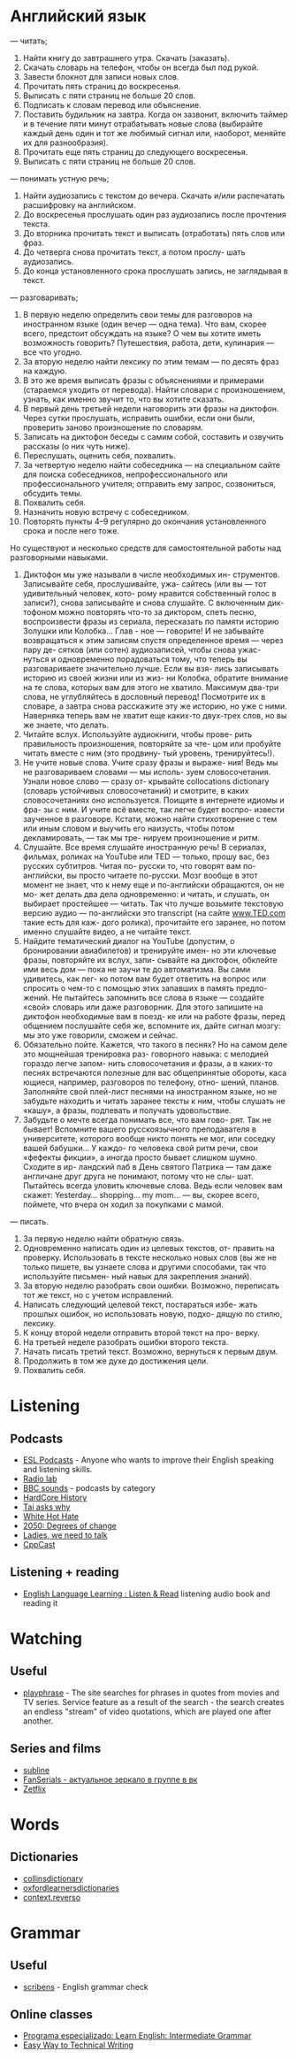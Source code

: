# Английский язык
— читать;
1. Найти книгу до завтрашнего утра. Скачать (заказать).
2. Скачать словарь на телефон, чтобы он всегда был под рукой.
3. Завести блокнот для записи новых слов.
4. Прочитать пять страниц до воскресенья.
5. Выписать с пяти страниц не больше 20 слов.
6. Подписать к словам перевод или объяснение.
7. Поставить будильник на завтра. Когда он зазвонит, включить таймер и в течение пяти минут отрабатывать новые слова (выбирайте каждый день один и тот же любимый сигнал или, наоборот, меняйте их для разнообразия).
8. Прочитать еще пять страниц до следующего воскресенья.
9. Выписать с пяти страниц не больше 20 слов.

— понимать устную речь;
1. Найти аудиозапись с текстом до вечера. Скачать и/или
распечатать расшифровку на английском.
2. До воскресенья прослушать один раз аудиозапись
после прочтения текста.
3. До вторника прочитать текст и выписать (отработать)
пять слов или фраз.
4. До четверга снова прочитать текст, а потом прослу-
шать аудиозапись.
5. До конца установленного срока прослушать запись,
не заглядывая в текст.

— разговаривать;
1. В первую неделю определить свои темы для разговоров на иностранном языке (один вечер — одна тема). Что вам, скорее всего, предстоит обсуждать на языке? О чем вы хотите иметь возможность говорить? Путешествия, работа, дети, кулинария — все что угодно.
2. За вторую неделю найти лексику по этим темам — по десять фраз на каждую.
3. В это же время выписать фразы с объяснениями и примерами (стараемся уходить от перевода). Найти словари с произношением, узнать, как именно звучит то, что вы хотите сказать.
4. В первый день третьей недели наговорить эти фразы на диктофон. Через сутки прослушать, исправить ошибки, если они были, проверить заново произношение по словарям.
5. Записать на диктофон беседы с самим собой, составить и озвучить рассказы (о них чуть ниже).
6. Переслушать, оценить себя, похвалить.
7. За четвертую неделю найти собеседника — на специальном сайте для поиска собеседников, непрофессионального или профессионального учителя; отправить ему запрос, созвониться, обсудить темы.
8. Похвалить себя.
9. Назначить новую встречу с собеседником.
10. Повторять пункты 4–9 регулярно до окончания установленного срока и после него тоже. 
 
Но существуют и несколько средств для
самостоятельной работы над разговорными навыками.
1. Диктофон мы уже называли в числе необходимых ин-
струментов. Записывайте себя, прослушивайте, ужа-
сайтесь (или вы — тот удивительный человек, кото-
рому нравится собственный голос в записи?), снова
записывайте и снова слушайте. С включенным дик-
тофоном можно повторять что-то за диктором, спеть
песню, воспроизвести фразы из сериала, пересказать по памяти историю Золушки или Колобка… Глав -
ное — говорите! И не забывайте возвращаться к этим
записям спустя определенное время — через пару де-
сятков (или сотен) аудиозаписей, чтобы снова ужас-
нуться и одновременно порадоваться тому, что теперь
вы разговариваете значительно лучше. Если вы взя-
лись записывать историю из своей жизни или из жиз-
ни Колобка, обратите внимание на те слова, которых
вам для этого не хватило. Максимум два-три слова,
не углубляйтесь в дословный перевод! Посмотрите их
в словаре, а завтра снова расскажите эту же историю,
но уже с ними. Наверняка теперь вам не хватит еще
каких-то двух-трех слов, но вы же знаете, что делать.
2. Читайте вслух. Используйте аудиокниги, чтобы прове-
рить правильность произношения, повторяйте за чте-
цом или пробуйте читать вместе с ним (это продвину-
тый уровень, тренируйтесь!).
3. Не учите новые слова. Учите сразу фразы и выраже-
ния! Ведь мы не разговариваем словами — мы исполь-
зуем словосочетания. Узнали новое слово — сразу от-
крывайте collocations dictionary (словарь устойчивых
словосочетаний) и смотрите, в каких словосочетаниях
оно используется. Поищите в интернете идиомы и фра-
зы с ним. И учите всё вместе, так легче будет воспро-
извести заученное в разговоре. Кстати, можно найти
стихотворение с тем или иным словом и выучить его
наизусть, чтобы потом декламировать, — так мы тре-
нируем произношение и ритм.
4. Слушайте. Все время слушайте иностранную речь!
В сериалах, фильмах, роликах на YouTube или TED — только, прошу вас, без русских субтитров. Читая по-
русски то, что говорят вам по-английски, вы просто
читаете по-русски. Мозг вообще в этот момент не знает,
что к нему еще и по-английски обращаются, он не мо-
жет делать два дела одновременно: и читать, и слушать,
он выбирает простейшее — читать. Так что лучше
возьмите текстовую версию аудио — по-английски это
transcript (на сайте www.TED.com такие есть для каж-
дого ролика), прочитайте его заранее, но потом именно
слушайте видео, а не читайте текст.
5. Найдите тематический диалог на YouTube (допустим,
о бронировании авиабилетов) и тренируйте имен-
но эти ключевые фразы, повторяйте их вслух, запи-
сывайте на диктофон, обклейте ими весь дом — пока
не заучи те до автоматизма. Вы сами удивитесь, как лег-
ко потом вам будет ответить на вопрос или спросить
о чем-то с помощью этих запавших в память предло-
жений. Не пытайтесь запомнить все слова в языке —
создайте «свой» словарь или даже разговорник. Для
этого запишите на диктофон необходимые вам в поезд-
ке или на работе фразы, перед общением послушайте
себя же, вспомните их, дайте сигнал мозгу: мы это уже
говорили, сможем и сейчас.
6. Обязательно пойте. Кажется, что такого в песнях?
Но на самом деле это мощнейшая тренировка раз-
говорного навыка: с мелодией гораздо легче запом-
нить словосочетания и фразы, а в каких-то песнях
встречаются полезные для вас общепринятые обороты,
каса ющиеся, например, разговоров по телефону, отно-
шений, планов. Заполняйте свой плей-лист песнями на иностранном языке, но не забудьте находить и читать заранее тексты к ним, чтобы слушать не «кашу»,
а фразы, подпевать и получать удовольствие.
 7. Забудьте о мечте всегда понимать все, что вам гово-
рят. Так не бывает! Вспомните вашего русскоязычного
преподавателя в университете, которого вообще никто
понять не мог, или соседку вашей бабушки… У каждо-
го человека свой ритм речи, свои «фефекты фикции»,
а иногда просто бывает слишком шумно. Сходите в ир-
ландский паб в День святого Патрика — там даже
англичане друг друга не понимают, потому что не слы-
шат. Пытайтесь всегда уловить ключевые слова. Ведь
если человек вам скажет: Yesterday… shopping… my
mom… — вы, скорее всего, поймете, что вчера он ходил
за покупками с мамой.

— писать.
1. За первую неделю найти обратную связь.
2. Одновременно написать один из целевых текстов, от-
править на проверку. Использовать в тексте несколько
новых слов (вы же не только пишете, вы узнаете слова
и другими способами, так что используйте письмен-
ный навык для закрепления знаний).
3. За вторую неделю разобрать свои ошибки. Возможно,
переписать тот же текст, но с учетом исправлений.
4. Написать следующий целевой текст, постараться избе-
жать прошлых ошибок, но использовать новую, подхо-
дящую по стилю, лексику.
5. К концу второй недели отправить второй текст на про-
верку.
6. На третьей неделе разобрать ошибки второго текста.
7. Начать писать третий текст. Возможно, вернуться
к первым двум.
8. Продолжить в том же духе до достижения цели.
9. Похвалить себя.

# Listening
## Podcasts
* [ESL Podcasts](https://www.eslpod.com) - Anyone who wants to improve their English speaking and listening skills.
* [Radio lab](https://www.wnycstudios.org/podcasts/radiolab)
* [BBC sounds](https://www.bbc.co.uk/sounds/categories) - podcasts by category
* [HardCore History](https://www.dancarlin.com)
* [Tai asks why](https://www.cbc.ca/listen/cbc-podcasts/204-tai-asks-why)
* [White Hot Hate](https://www.cbc.ca/listen/cbc-podcasts/1031-white-hot-hate)
* [2050: Degrees of change](https://www.cbc.ca/listen/cbc-podcasts/156-2050-degrees-of-change)
* [Ladies, we need to talk](https://www.abc.net.au/radio/programs/ladies-we-need-to-talk/episodes/)
* [CppCast](https://cppcast.com)

## Listening + reading
* [English Language Learning : Listen & Read](http://esl-bits.net) listening audio book and reading it

# Watching
## Useful
* [playphrase](http://playphrase.me/#/search?q=) - The site searches for phrases in quotes from movies and TV series. Service feature as a result of the search - the search creates an endless "stream" of video quotations, which are played one after another.

## Series and films
* [subline](https://subline.su/)
* [FanSerials - актуальное зеркало в группе в вк](https://vk.com/myserianet)
* [Zetflix](https://zetflix.biz)

# Words
## Dictionaries
* [collinsdictionary](https://www.collinsdictionary.com/dictionary/english)
* [oxfordlearnersdictionaries](https://oxfordlearnersdictionaries.com/definition/english)
* [context.reverso](https://context.reverso.net/перевод/английский-русский)

# Grammar
## Useful
* [scribens](https://www.scribens.com) - English grammar check

## Online classes
* [Programa especializado: Learn English: Intermediate Grammar](https://es.coursera.org/specializations/intermediate-grammar)
* [Easy Way to Technical Writing](https://stepik.org/course/684/promo#toc)